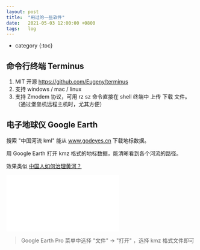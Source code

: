 ```yaml
---
layout: post
title:  "用过的一些软件"
date:   2021-05-03 12:00:00 +0800
tags:   log 
---
```


* category
{:toc}


## 命令行终端 Terminus

1. MIT 开源 https://github.com/Eugeny/terminus
2. 支持 windows / mac / linux 
3. 支持 Zmodem 协议，可用 rz sz 命令直接在 shell 终端中 上传 下载 文件。（通过堡垒机远程主机时，尤其方便）


## 电子地球仪 Google Earth


搜索 "中国河流 kml" 能从 www.godeyes.cn 下载地标数据。

用 Google Earth 打开 kmz 格式的地标数据，能清晰看到各个河流的路径。

效果类似 [中国人如何治理黄河？](https://www.bilibili.com/video/BV1BD4y1o7bJ?t=55)

<iframe src="//player.bilibili.com/player.html?aid=712172156&bvid=BV1BD4y1o7bJ&cid=238140521&page=1" scrolling="no" border="0" frameborder="no" framespacing="0" allowfullscreen="true"> </iframe>

> Google Earth Pro 菜单中选择 "文件" -> "打开" ，选择 kmz 格式文件即可


